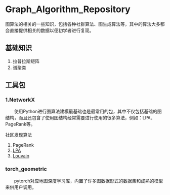 # Graph_Algorithm_Repository
图算法的相关的一些知识，包括各种社群算法、图生成算法等，其中的算法大多都会直接提供相关的数据以便初学者进行复现。


## 基础知识
1. 拉普拉斯矩阵
2. 谱聚类



## 工具包
### 1.NetworkX
  &emsp;&emsp;使用Python进行图算法建模最基础也是最常用的包，其中不仅包括基础的图结构，而且还包含了使用图结构经常需要进行使用的很多算法，例如：LPA、PageRank等。
  
 
社区发现算法
1. PageRank
2. [LPA](./LPA.ipynb)
3. [Louvain](./louvain.ipynb)

### torch_geometric
  &emsp;&emsp;pytorch对应地图深度学习库，内置了许多图数据形式的数据集和成熟的模型来供用户调用。
